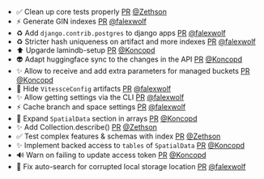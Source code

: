 - ✅ Clean up core tests properly [PR](https://github.com/laminlabs/lamindb/pull/2984) [@Zethson](https://github.com/Zethson)
- ⚡️ Generate GIN indexes [PR](https://github.com/laminlabs/lamindb/pull/2987) [@falexwolf](https://github.com/falexwolf)
- ♻️ Add `django.contrib.postgres` to django apps [PR](https://github.com/laminlabs/lamindb-setup/pull/1114) [@falexwolf](https://github.com/falexwolf)
- ♻️ Stricter hash uniqueness on artifact and more indexes [PR](https://github.com/laminlabs/lamindb/pull/2983) [@falexwolf](https://github.com/falexwolf)
- ⬆️ Upgarde lamindb-setup [PR](https://github.com/laminlabs/lamindb/pull/2986) [@Koncopd](https://github.com/Koncopd)
- 👽️ Adapt huggingface sync to the changes in the API [PR](https://github.com/laminlabs/lamindb-setup/pull/1113) [@Koncopd](https://github.com/Koncopd)
- ✨ Allow to receive and add extra parameters for managed buckets [PR](https://github.com/laminlabs/lamindb-setup/pull/1112) [@Koncopd](https://github.com/Koncopd)
- 🚸 Hide `VitessceConfig` artifacts [PR](https://github.com/laminlabs/lamindb/pull/2982) [@falexwolf](https://github.com/falexwolf)
- ✨ Allow getting settings via the CLI [PR](https://github.com/laminlabs/lamin-cli/pull/147) [@falexwolf](https://github.com/falexwolf)
- ⚡️ Cache branch and space settings [PR](https://github.com/laminlabs/lamindb-setup/pull/1111) [@falexwolf](https://github.com/falexwolf)
- 📝 Expand `SpatialData` section in arrays [PR](https://github.com/laminlabs/lamindb/pull/2978) [@Koncopd](https://github.com/Koncopd)
- ✨ Add Collection.describe() [PR](https://github.com/laminlabs/lamindb/pull/2975) [@Zethson](https://github.com/Zethson)
- ✅ Test complex features & schemas with index [PR](https://github.com/laminlabs/lamindb/pull/2970) [@Zethson](https://github.com/Zethson)
- ✨ Implement backed access to `tables` of `SpatialData`  [PR](https://github.com/laminlabs/lamindb/pull/2968) [@Koncopd](https://github.com/Koncopd)
- 🔊 Warn on failing to update access token [PR](https://github.com/laminlabs/lamindb-setup/pull/1110) [@Koncopd](https://github.com/Koncopd)
- 🐛 Fix auto-search for corrupted local storage location [PR](https://github.com/laminlabs/lamindb-setup/pull/1109) [@falexwolf](https://github.com/falexwolf)
